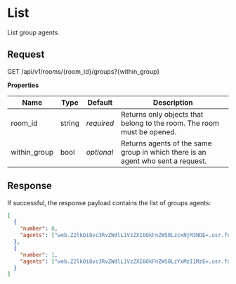 # List

List group agents.

## Request

GET /api/v1/rooms/{room_id}/groups?{within_group}

**Properties**

| Name         | Type   | Default    | Description                                                                     |
|--------------|--------|------------|---------------------------------------------------------------------------------|
| room_id      | string | _required_ | Returns only objects that belong to the room. The room must be opened.          |
| within_group | bool   | _optional_ | Returns agents of the same group in which there is an agent who sent a request. |

## Response

If successful, the response payload contains the list of groups agents:

```json
[
  {
    "number": 0,
    "agents": ["web.Z2lkOi8vc3RvZWdlL1VzZXI6OkFnZW50LzcxNjM3NDE=.usr.foxford.ru"]
  },
  {
    "number": 1,
    "agents": ["web.Z2lkOi8vc3RvZWdlL1VzZXI6OkFnZW50LzYxMzI1MzE=.usr.foxford.ru"]
  }
]
```
